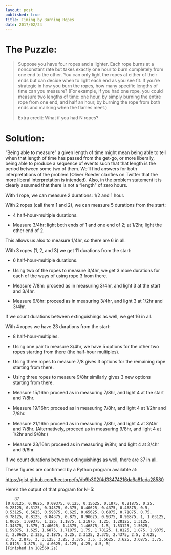 ```yaml
---
layout: post
published: true
title: Timing by Burning Ropes
date: 2017/02/24
---
```

The Puzzle:
===========

> Suppose you have four ropes and a lighter. Each rope burns at a nonconstant rate but takes exactly one hour to burn completely from one end to the other. You can only light the ropes at either of their ends but can decide when to light each end as you see fit. If you’re strategic in how you burn the ropes, how many specific lengths of time can you measure? (For example, if you had one rope, you could measure two lengths of time: one hour, by simply burning the entire rope from one end, and half an hour, by burning the rope from both ends and marking when the flames meet.)
>
> Extra credit: What if you had N ropes?

Solution:
=========

“Being able to measure" a given length of time might mean being able to tell when that length of time has passed from the get-go, or more liberally, being able to produce a sequence of events such that that length is the period between some two of them. We’ll find answers for both interpretations of the problem (Oliver Roeder clarifies on Twitter that the more liberal interpretation is intended). Also, in the problem statement it is clearly assumed that there is not a “length" of zero hours.

With 1 rope, we can measure 2 durations: 1/2 and 1 hour.

With 2 ropes (call them 1 and 2), we can measure 5 durations from the start:

-   4 half-hour-multiple durations.

-   Measure 3/4hr: light both ends of 1 and one end of 2; at 1/2hr, light the other end of 2.

This allows us also to measure 1/4hr, so there are 6 in all.

With 3 ropes (1, 2, and 3) we get 11 durations from the start:

-   6 half-hour-multiple durations.

-   Using two of the ropes to measure 3/4hr, we get 3 more durations for each of the ways of using rope 3 from there.

-   Measure 7/8hr: proceed as in measuring 3/4hr, and light 3 at the start and 3/4hr.

-   Measure 9/8hr: proceed as in measuring 3/4hr, and light 3 at 1/2hr and 3/4hr.

If we count durations between extinguishings as well, we get 16 in all.

With 4 ropes we have 23 durations from the start:

-   8 half-hour-multiples.

-   Using one pair to measure 3/4hr, we have 5 options for the other two ropes starting from there (the half-hour multiples).

-   Using three ropes to measure 7/8 gives 3 options for the remaining rope starting from there.

-   Using three ropes to measure 9/8hr similarly gives 3 new options starting from there.

-   Measure 15/16hr: proceed as in measuring 7/8hr, and light 4 at the start and 7/8hr.

-   Measure 19/16hr: proceed as in measuring 7/8hr, and light 4 at 1/2hr and 7/8hr.

-   Measure 21/16hr: proceed as in measuring 7/8hr, and light 4 at 3/4hr and 7/8hr. (Alternatively, proceed as in measuring 9/8hr, and light 4 at 1/2hr and 9/8hr.)

-   Measure 23/16hr: proceed as in measuring 9/8hr, and light 4 at 3/4hr and 9/8hr.

If we count durations between extinguishings as well, there are 37 in all.

These figures are confirmed by a Python program available at:

https://gist.github.com/hectorpefo/db9b302f4d33474216da6a81cda28580

Here’s the output of that program for N=5:

        87
    [0.03125, 0.0625, 0.09375, 0.125, 0.15625, 0.1875, 0.21875, 0.25, 0.28125, 0.3125, 0.34375, 0.375, 0.40625, 0.4375, 0.46875, 0.5, 0.53125, 0.5625, 0.59375, 0.625, 0.65625, 0.6875, 0.71875, 0.75, 0.78125, 0.8125, 0.84375, 0.875, 0.90625, 0.9375, 0.96875, 1, 1.03125, 1.0625, 1.09375, 1.125, 1.1875, 1.21875, 1.25, 1.28125, 1.3125, 1.34375, 1.375, 1.40625, 1.4375, 1.46875, 1.5, 1.53125, 1.5625, 1.59375, 1.625, 1.6875, 1.71875, 1.75, 1.78125, 1.8125, 1.875, 1.9375, 2, 2.0625, 2.125, 2.1875, 2.25, 2.3125, 2.375, 2.4375, 2.5, 2.625, 2.75, 2.875, 3, 3.125, 3.25, 3.375, 3.5, 3.5625, 3.625, 3.6875, 3.75, 3.8125, 3.875, 4, 4.0625, 4.125, 4.25, 4.5, 5]
    [Finished in 182560.2s]